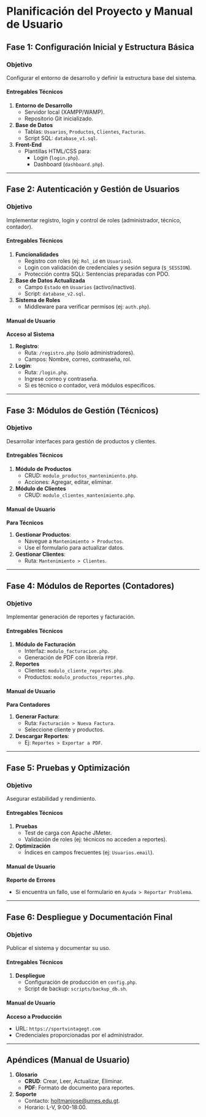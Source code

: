 # Planificación del Proyecto y Manual de Usuario

## **Fase 1: Configuración Inicial y Estructura Básica**
### **Objetivo**  
Configurar el entorno de desarrollo y definir la estructura base del sistema.

#### **Entregables Técnicos**  
1. **Entorno de Desarrollo**  
   - Servidor local (XAMPP/WAMP).  
   - Repositorio Git inicializado.  
2. **Base de Datos**  
   - Tablas: `Usuarios`, `Productos`, `Clientes`, `Facturas`.  
   - Script SQL: `database_v1.sql`.  
3. **Front-End**  
   - Plantillas HTML/CSS para:  
     - Login (`login.php`).  
     - Dashboard (`dashboard.php`).  

---

## **Fase 2: Autenticación y Gestión de Usuarios**
### **Objetivo**  
Implementar registro, login y control de roles (administrador, técnico, contador).

#### **Entregables Técnicos**  
1. **Funcionalidades**  
   - Registro con roles (ej: `Rol_id` en `Usuarios`).  
   - Login con validación de credenciales y sesión segura (`$_SESSION`).  
   - Protección contra SQLi: Sentencias preparadas con PDO.  
2. **Base de Datos Actualizada**  
   - Campo `Estado` en `Usuarios` (activo/inactivo).  
   - Script: `database_v2.sql`.  
3. **Sistema de Roles**  
   - Middleware para verificar permisos (ej: `auth.php`).  

#### **Manual de Usuario**  
**Acceso al Sistema**  
1. **Registro**:  
   - Ruta: `/registro.php` (solo administradores).  
   - Campos: Nombre, correo, contraseña, rol.  
2. **Login**:  
   - Ruta: `/login.php`.  
   - Ingrese correo y contraseña.  
   - Si es técnico o contador, verá módulos específicos.  

---

## **Fase 3: Módulos de Gestión (Técnicos)**
### **Objetivo**  
Desarrollar interfaces para gestión de productos y clientes.

#### **Entregables Técnicos**  
1. **Módulo de Productos**  
   - CRUD: `modulo_productos_mantenimiento.php`.  
   - Acciones: Agregar, editar, eliminar.  
2. **Módulo de Clientes**  
   - CRUD: `modulo_clientes_mantenimiento.php`.  

#### **Manual de Usuario**  
**Para Técnicos**  
1. **Gestionar Productos**:  
   - Navegue a `Mantenimiento > Productos`.  
   - Use el formulario para actualizar datos.  
2. **Gestionar Clientes**:  
   - Ruta: `Mantenimiento > Clientes`.  

---

## **Fase 4: Módulos de Reportes (Contadores)**
### **Objetivo**  
Implementar generación de reportes y facturación.

#### **Entregables Técnicos**  
1. **Módulo de Facturación**  
   - Interfaz: `modulo_facturacion.php`.  
   - Generación de PDF con librería `FPDF`.  
2. **Reportes**  
   - Clientes: `modulo_cliente_reportes.php`.  
   - Productos: `modulo_productos_reportes.php`.  

#### **Manual de Usuario**  
**Para Contadores**  
1. **Generar Factura**:  
   - Ruta: `Facturación > Nueva Factura`.  
   - Seleccione cliente y productos.  
2. **Descargar Reportes**:  
   - Ej: `Reportes > Exportar a PDF`.  

---

## **Fase 5: Pruebas y Optimización**
### **Objetivo**  
Asegurar estabilidad y rendimiento.

#### **Entregables Técnicos**  
1. **Pruebas**  
   - Test de carga con Apache JMeter.  
   - Validación de roles (ej: técnicos no acceden a reportes).  
2. **Optimización**  
   - Índices en campos frecuentes (ej: `Usuarios.email`).  

#### **Manual de Usuario**  
**Reporte de Errores**  
- Si encuentra un fallo, use el formulario en `Ayuda > Reportar Problema`.  

---

## **Fase 6: Despliegue y Documentación Final**
### **Objetivo**  
Publicar el sistema y documentar su uso.

#### **Entregables Técnicos**  
1. **Despliegue**  
   - Configuración de producción en `config.php`.  
   - Script de backup: `scripts/backup_db.sh`.  

#### **Manual de Usuario**  
**Acceso a Producción**  
- URL: `https://sportvintagegt.com`  
- Credenciales proporcionadas por el administrador.  

---

## **Apéndices (Manual de Usuario)**  
1. **Glosario**  
   - **CRUD**: Crear, Leer, Actualizar, Eliminar.  
   - **PDF**: Formato de documento para reportes.  
2. **Soporte**  
   - Contacto: holtmanjose@umes.edu.gt.  
   - Horario: L-V, 9:00-18:00.  
